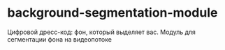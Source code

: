 # background-segmentation-module
Цифровой дресс-код: фон, который выделяет вас. Модуль для сегментации фона на видеопотоке 
